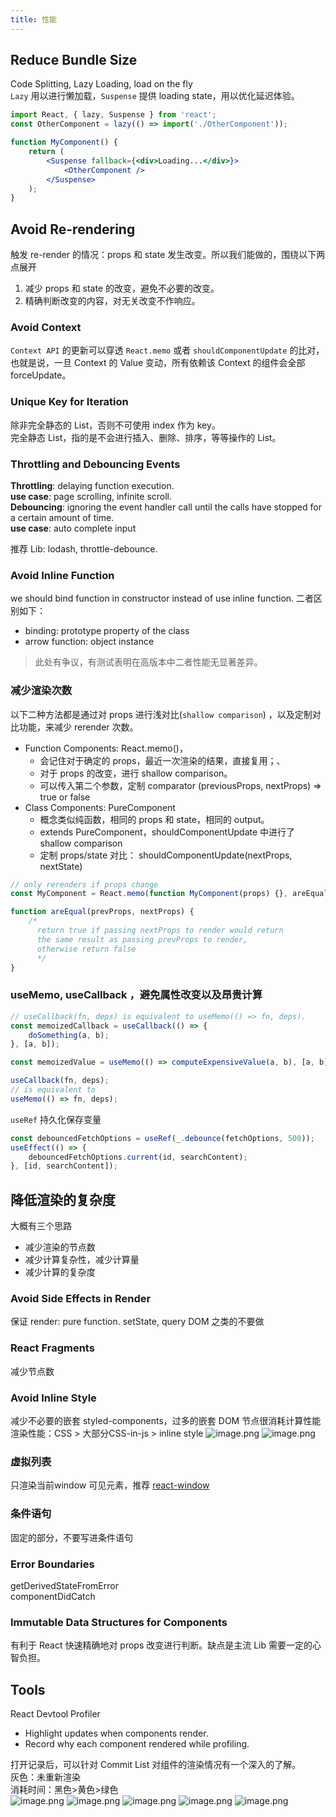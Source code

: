 ```yaml
---
title: 性能
---
```


## Reduce Bundle Size
Code Splitting, Lazy Loading, load on the fly  
`Lazy` 用以进行懒加载，`Suspense` 提供 loading state，用以优化延迟体验。  

```jsx
import React, { lazy, Suspense } from 'react';
const OtherComponent = lazy(() => import('./OtherComponent'));

function MyComponent() {
    return (
        <Suspense fallback={<div>Loading...</div>}>
            <OtherComponent />
        </Suspense>
    );
}
```

## Avoid Re-rendering
触发 re-render 的情况：props 和 state 发生改变。所以我们能做的，围绕以下两点展开  
1. 减少 props 和 state 的改变，避免不必要的改变。  
2. 精确判断改变的内容，对无关改变不作响应。  


### Avoid Context
`Context API` 的更新可以穿透 `React.memo` 或者 `shouldComponentUpdate` 的比对，也就是说，一旦 Context 的 Value 变动，所有依赖该 Context 的组件会全部 forceUpdate。  


### Unique Key for Iteration
除非完全静态的 List，否则不可使用 index 作为 key。  
完全静态 List，指的是不会进行插入、删除、排序，等等操作的 List。  


### Throttling and Debouncing Events
**Throttling**: delaying function execution.  
**use case**: page scrolling, infinite scroll.  
**Debouncing**: ignoring the event handler call until the calls have stopped for a certain amount of time.  
**use case**: auto complete input  

推荐 Lib: lodash, throttle-debounce.


### Avoid Inline Function
we should bind function in constructor instead of use inline function. 二者区别如下：  
* binding: prototype property of the class  
* arrow function: object instance  
> 此处有争议，有测试表明在高版本中二者性能无显著差异。  


### 减少渲染次数
以下二种方法都是通过对 props 进行浅对比(`shallow comparison`) ，以及定制对比功能，来减少 rerender 次数。

-   Function Components: React.memo()，
    -   会记住对于确定的 props，最近一次渲染的结果，直接复用；、
    -   对于 props 的改变，进行 shallow comparison。
    -   可以传入第二个参数，定制 comparator (previousProps, nextProps) ⇒ true or false
-   Class Components: PureComponent
    -   概念类似纯函数，相同的 props 和 state，相同的 output。
    -   extends PureComponent，shouldComponentUpdate 中进行了 shallow comparison
    -   定制 props/state 对比： shouldComponentUpdate(nextProps, nextState)

```jsx
// only rerenders if props change
const MyComponent = React.memo(function MyComponent(props) {}, areEqual);

function areEqual(prevProps, nextProps) {
    /*
	  return true if passing nextProps to render would return
	  the same result as passing prevProps to render,
	  otherwise return false
	  */
}
```

### useMemo, useCallback ，避免属性改变以及昂贵计算
```javascript
// useCallback(fn, deps) is equivalent to useMemo(() => fn, deps).
const memoizedCallback = useCallback(() => {
    doSomething(a, b);
}, [a, b]);

const memoizedValue = useMemo(() => computeExpensiveValue(a, b), [a, b]);

useCallback(fn, deps);
// is equivalent to 
useMemo(() => fn, deps);
```

`useRef` 持久化保存变量

```jsx
const debouncedFetchOptions = useRef(_.debounce(fetchOptions, 500));
useEffect(() => {
  	debouncedFetchOptions.current(id, searchContent);
}, [id, searchContent]);
```

## 降低渲染的复杂度
大概有三个思路  
- 减少渲染的节点数
- 减少计算复杂性，减少计算量
- 减少计算的复杂度


### Avoid Side Effects in Render
保证 render: pure function. setState, query DOM 之类的不要做


### React Fragments
减少节点数

### Avoid Inline Style
减少不必要的嵌套 styled-components，过多的嵌套 DOM 节点很消耗计算性能  
渲染性能：CSS > 大部分CSS-in-js > inline style
![image.png](/img/docs/react-performance/styled-components.webp)
![image.png](/img/docs/react-performance/styped-comopnents-comparison.webp)

### 虚拟列表
只渲染当前window 可见元素，推荐 [react-window](https://github.com/bvaughn/react-window)  


### 条件语句
固定的部分，不要写进条件语句  


### Error Boundaries
getDerivedStateFromError  
componentDidCatch  

### Immutable Data Structures for Components
有利于 React 快速精确地对 props 改变进行判断。缺点是主流 Lib 需要一定的心智负担。  



## Tools
React Devtool Profiler  
- Highlight updates when components render.
- Record why each component rendered while profiling.

打开记录后，可以针对 Commit List 对组件的渲染情况有一个深入的了解。  
灰色：未重新渲染  
消耗时间：黑色>黄色>绿色  
![image.png](/img/docs/react-performance/config-general.png)
![image.png](/img/docs/react-performance/config-profiler.png)
![image.png](/img/docs/react-performance/flamegraph-1st-commit.png)
![image.png](/img/docs/react-performance/flamegraph-color.png)
![image.png](/img/docs/react-performance/flamegraph-detail.png)